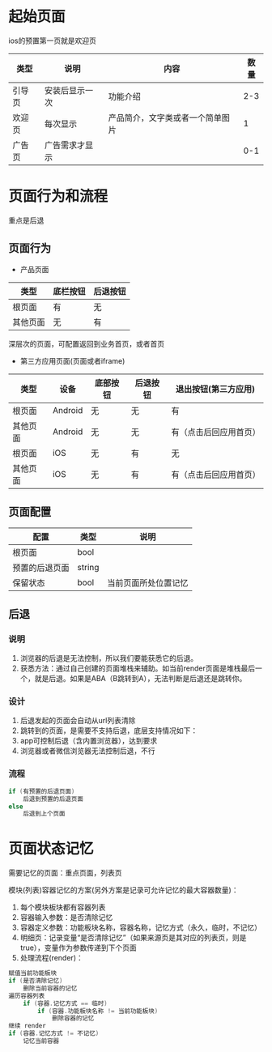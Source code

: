 # 起始页面
ios的预置第一页就是欢迎页

| 类型        | 说明   |  内容  |  数量  |
| --------   | ----- | -----  | ----  |
| 引导页     | 安装后显示一次 |   功能介绍     |  2-3 |
| 欢迎页     |   每次显示   | 产品简介，文字类或者一个简单图片   |  1 |
| 广告页     |    广告需求才显示    |    | 0-1  |

# 页面行为和流程
重点是后退

## 页面行为
* 产品页面

| 类型        | 底栏按钮 |  后退按钮 |
| --------   | ----- | -----  |
| 根页面     | 有 |  无 |
| 其他页面   |   无   | 有  |
深层次的页面，可配置返回到业务首页，或者首页

* 第三方应用页面(页面或者iframe)

| 类型      | 设备   | 底部按钮 |  后退按钮  |  退出按钮(第三方应用)  |
| --------   | --------   | ----- | -----  | ----  |
| 根页面     | Android |   无   | 无  |  有 |
| 其他页面   | Android  |   无   | 无  |  有（点击后回应用首页） |
| 根页面     | iOS     |   无   | 有  |  无 |
| 其他页面   | iOS  |   无   | 有  |  有（点击后回应用首页） |

## 页面配置

| 配置    | 类型 |  说明 |
| --------   | ----- | -----  |
| 根页面     | bool |   |
| 预置的后退页面   |  string   |   |
| 保留状态   |  bool   | 当前页面所处位置记忆  |

## 后退
### 说明
1. 浏览器的后退是无法控制，所以我们要能获悉它的后退。
1. 获悉方法：通过自己创建的页面堆栈来辅助。如当前render页面是堆栈最后一个，就是后退。如果是ABA（B跳转到A），无法判断是后退还是跳转你。

### 设计
1. 后退发起的页面会自动从url列表清除
1. 跳转到的页面，是需要不支持后退，底层支持情况如下：
  1. app可控制后退（含内置浏览器），达到要求
  1. 浏览器或者微信浏览器无法控制后退，不行

### 流程
```java
if (有预置的后退页面)
    后退到预置的后退页面
else
    后退到上个页面
```

# 页面状态记忆
需要记忆的页面：重点页面，列表页

模块(列表)容器记忆的方案(另外方案是记录可允许记忆的最大容器数量)：
1. 每个模块板块都有容器列表
1. 容器输入参数：是否清除记忆
1. 容器定义参数：功能板块名称，容器名称，记忆方式（永久，临时，不记忆）
1. 明细页：记录变量“是否清除记忆”（如果来源页是其对应的列表页，则是true），变量作为参数传递到下个页面
1. 处理流程(render)：
```java
赋值当前功能板块
if (是否清除记忆)
    删除当前容器的记忆
遍历容器列表
    if (容器.记忆方式 == 临时)
        if (容器.功能板块名称 != 当前功能板块)
            删除容器的记忆
继续 render
if (容器.记忆方式 != 不记忆)
    记忆当前容器
```
